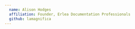 ```yaml
---
  name: Alison Hodges
  affiliation: Founder, Erlea Documentation Professionals 
  github: lamagnifica
---
```

